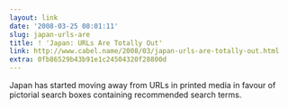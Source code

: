```yaml
---
layout: link
date: '2008-03-25 08:01:11'
slug: japan-urls-are
title: ! 'Japan: URLs Are Totally Out'
link: http://www.cabel.name/2008/03/japan-urls-are-totally-out.html
extra: 0fb86529b43b91e1c24504320f28800d
---
```


Japan has started moving away from URLs in printed media in favour of pictorial search boxes containing recommended search terms.